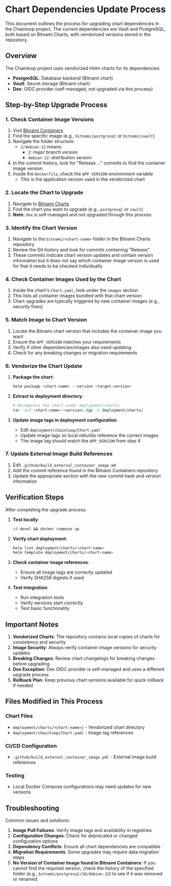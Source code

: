 # Chart Dependencies Update Process

This document outlines the process for upgrading chart dependencies in the Chainloop project. The current dependencies are Vault and PostgreSQL, both based on Bitnami Charts, with vendorized versions stored in the repository.

## Overview

The Chainloop project uses vendorized Helm charts for its dependencies:
- **PostgreSQL**: Database backend (Bitnami chart)
- **Vault**: Secret storage (Bitnami chart)  
- **Dex**: OIDC provider (self-managed, not upgraded via this process)

## Step-by-Step Upgrade Process

### 1. Check Container Image Versions

1. Visit [Bitnami Containers](https://github.com/bitnami/containers)
2. Find the specific image (e.g., `bitnami/postgresql` or `bitnami/vault`)
3. Navigate the folder structure:
    - `2/debian-12` means:
        - `2`: major branch version
        - `debian-12`: distribution version
4. In the commit history, look for "Release ..." commits to find the container image version
5. Inside the `Dockerfile`, check the `APP_VERSION` environment variable
    - This is the application version used in the vendorized chart

### 2. Locate the Chart to Upgrade

1. Navigate to [Bitnami Charts](https://github.com/bitnami/charts)
2. Find the chart you want to upgrade (e.g., `postgresql` or `vault`)
3. **Note**: `dex` is self-managed and not upgraded through this process

### 3. Identify the Chart Version

1. Navigate to the `bitnami/<chart-name>` folder in the Bitnami Charts repository
2. Review the Git history and look for commits containing "Release"
3. These commits indicate chart version updates and contain version information but it does not say which container image version is used for that it needs to be checked individually

### 4. Check Container Images Used by the Chart

1. Inside the chart's `Chart.yaml`, look under the `images` section
2. This lists all container images bundled with that chart version
3. Chart upgrades are typically triggered by new container images (e.g., security fixes)

### 5. Match Image to Chart Version

1. Locate the Bitnami chart version that includes the container image you want
2. Ensure the `APP_VERSION` matches your requirements
3. Verify if other dependencies/images also need updating
4. Check for any breaking changes or migration requirements

### 6. Vendorize the Chart Update

1. **Package the chart**:
   ```bash
   helm package <chart-name> --version <target-version>
   ```

2. **Extract to deployment directory**:
   ```bash
   # Decompress the chart under deployment/charts/
   tar -xzf <chart-name>-<version>.tgz -C deployment/charts/
   ```

3. **Update image tags in deployment configuration**:
   - Edit `deployment/chainloop/Chart.yaml`
   - Update image tags so local rebuilds reference the correct images
   - The image tag should match the `APP_VERSION` from step 4

### 7. Update External Image Build References

1. Edit `.github/build_external_container_image.md`
2. Add the commit reference found in the Bitnami Containers repository
3. Update the appropriate section with the new commit hash and version information

## Verification Steps

After completing the upgrade process:

1. **Test locally**:
   ```bash
   cd devel && docker compose up
   ```

2. **Verify chart deployment**:
   ```bash
   helm lint deployment/charts/<chart-name>
   helm template deployment/charts/<chart-name>
   ```

3. **Check container image references**:
   - Ensure all image tags are correctly updated
   - Verify SHA256 digests if used

4. **Test integration**:
   - Run integration tests
   - Verify services start correctly
   - Test basic functionality

## Important Notes

1. **Vendorized Charts**: The repository contains local copies of charts for consistency and security
2. **Image Security**: Always verify container image versions for security updates
3. **Breaking Changes**: Review chart changelogs for breaking changes before upgrading
4. **Dex Exception**: Dex OIDC provider is self-managed and uses a different upgrade process
5. **Rollback Plan**: Keep previous chart versions available for quick rollback if needed

## Files Modified in This Process

### Chart Files
- `deployment/charts/<chart-name>/` - Vendorized chart directory
- `deployment/chainloop/Chart.yaml` - Image tag references

### CI/CD Configuration  
- `.github/build_external_container_image.yml` - External image build references

### Testing
- Local Docker Compose configurations may need updates for new versions

## Troubleshooting

Common issues and solutions:

1. **Image Pull Failures**: Verify image tags and availability in registries
2. **Configuration Changes**: Check for deprecated or changed configuration options
3. **Dependency Conflicts**: Ensure all chart dependencies are compatible
4. **Migration Requirements**: Some upgrades may require data migration steps
5. **No Version of Container Image found in Bitnami Containers**: If you cannot find the required version, check the history of the specified folder (e.g., `bitnami/postgresql/16/debian-12`) to see if it was removed or renamed.
